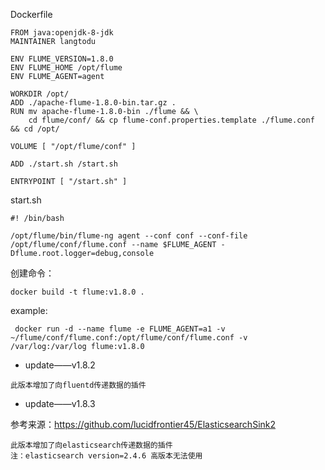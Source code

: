 Dockerfile
```
FROM java:openjdk-8-jdk
MAINTAINER langtodu

ENV FLUME_VERSION=1.8.0
ENV FLUME_HOME /opt/flume
ENV FLUME_AGENT=agent

WORKDIR /opt/
ADD ./apache-flume-1.8.0-bin.tar.gz .
RUN mv apache-flume-1.8.0-bin ./flume && \
    cd flume/conf/ && cp flume-conf.properties.template ./flume.conf && cd /opt/

VOLUME [ "/opt/flume/conf" ]

ADD ./start.sh /start.sh

ENTRYPOINT [ "/start.sh" ]
```

start.sh
```
#! /bin/bash

/opt/flume/bin/flume-ng agent --conf conf --conf-file /opt/flume/conf/flume.conf --name $FLUME_AGENT -Dflume.root.logger=debug,console
```

创建命令：
```
docker build -t flume:v1.8.0 .
```

example:
```
 docker run -d --name flume -e FLUME_AGENT=a1 -v ~/flume/conf/flume.conf:/opt/flume/conf/flume.conf -v /var/log:/var/log flume:v1.8.0
```

-   update——v1.8.2
```
此版本增加了向fluentd传递数据的插件
```
-   update——v1.8.3

参考来源：https://github.com/lucidfrontier45/ElasticsearchSink2
```
此版本增加了向elasticsearch传递数据的插件
注：elasticsearch version=2.4.6 高版本无法使用
```